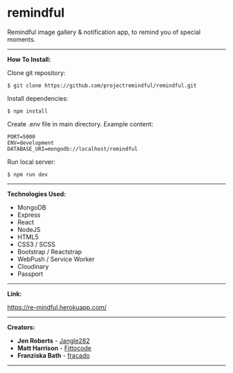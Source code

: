 # remindful

Remindful image gallery & notification app, to remind you of special moments.

------

**How To Install:**

Clone git repository:

```
$ git clone https://github.com/projectremindful/remindful.git
```

Install dependencies:

```
$ npm install 
```

Create .env file in main directory. Example content:

```shell
PORT=5000
ENV=development
DATABASE_URI=mongodb://localhost/remindful
``` 

Run local server:

```
$ npm run dev
```
------

**Technologies Used:**

* MongoDB
* Express
* React
* NodeJS
* HTML5
* CSS3 / SCSS
* Bootstrap / Reactstrap
* WebPush / Service Worker
* Cloudinary
* Passport
------

**Link:**

https://re-mindful.herokuapp.com/

------

**Creators:**

* **Jen Roberts** - [Jangle282](https://github.com/Jangle282)
* **Matt Harrison** - [Fittocode](https://github.com/Fittocode)
* **Franziska Bath** - [fracado](https://github.com/fracado)

---
